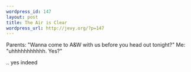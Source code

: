 ```yaml
--- 
wordpress_id: 147
layout: post
title: The Air is Clear
wordpress_url: http://jevy.org/?p=147
---
```

Parents: "Wanna come to A&W with us before you head out tonight?"
Me: "uhhhhhhhhhhh.  Yes?"

.. yes indeed
